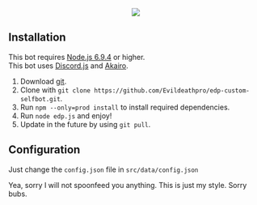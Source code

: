 <p align="center">
    <a href=https://github.com/Evildeathpro/edp-custom-selfbot>
        <img src=https://u.nya.is/uckdrf.png/>
    </a>
</p>  

## Installation
This bot requires [Node.js 6.9.4](https://nodejs.org/en/) or higher.  
This bot uses [Discord.js](https://discord.js.org/) and [Akairo](https://1computer1.github.io/discord-akairo).  

1. Download [git](https://git-scm.com/downloads).
2. Clone with `git clone https://github.com/Evildeathpro/edp-custom-selfbot.git`.
3. Run `npm --only=prod install` to install required dependencies.
4. Run `node edp.js` and enjoy!
5. Update in the future by using `git pull`.

## Configuration
Just change the `config.json` file in `src/data/config.json`

Yea, sorry I will not spoonfeed you anything. This is just my style. Sorry bubs.  
